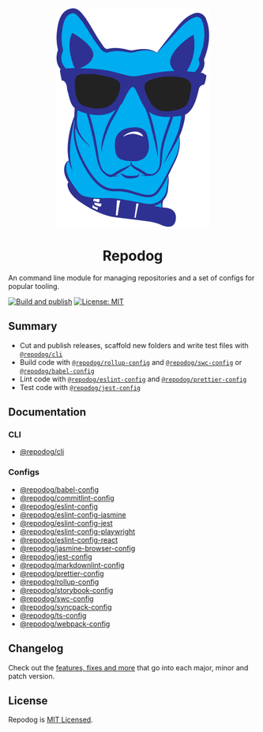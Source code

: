 <div align="center">
  <img alt="Repodog logo" src="./assets/repodog-blue.png">
  <h1>Repodog</h1>
</div>

An command line module for managing repositories and a set of configs for popular tooling.

[![Build and publish](https://github.com/badbatch/repodog/actions/workflows/build-and-publish.yml/badge.svg)](https://github.com/badbatch/repodog/actions/workflows/build-and-publish.yml)
[![License: MIT](https://img.shields.io/badge/License-MIT-yellow.svg)](LICENSE)

## Summary

* Cut and publish releases, scaffold new folders and write test files with [`@repodog/cli`](./cli/core//README.md)
* Build code with [`@repodog/rollup-config`](./configs/rollup-config/README.md) and [`@repodog/swc-config`](./configs/swc-config/README.md) or [`@repodog/babel-config`](./configs/babel-config/README.md)
* Lint code with [`@repodog/eslint-config`](./configs/eslint-config/README.md) and [`@repodog/prettier-config`](./configs/prettier-config/README.md)
* Test code with [`@repodog/jest-config`](./configs/jest-config/README.md)

## Documentation

### CLI

* [@repodog/cli](./cli/core/README.md)

### Configs

* [@repodog/babel-config](./configs/babel-config/README.md)
* [@repodog/commitlint-config](./configs/commitlint-config/README.md)
* [@repodog/eslint-config](./configs/eslint-config/README.md)
* [@repodog/eslint-config-jasmine](./configs/eslint-config-jasmine/README.md)
* [@repodog/eslint-config-jest](./configs/eslint-config-jest/README.md)
* [@repodog/eslint-config-playwright](./configs/eslint-config-playwright/README.md)
* [@repodog/eslint-config-react](./configs/eslint-config-react/README.md)
* [@repodog/jasmine-browser-config](./configs/jasmine-browser-config/README.md)
* [@repodog/jest-config](./configs/jest-config/README.md)
* [@repodog/markdownlint-config](./configs/markdownlint-config/README.md)
* [@repodog/prettier-config](./configs/prettier-config/README.md)
* [@repodog/rollup-config](./configs/rollup-config/README.md)
* [@repodog/storybook-config](./configs/storybook-config/README.md)
* [@repodog/swc-config](./configs/swc-config/README.md)
* [@repodog/syncpack-config](./configs/syncpack-config/README.md)
* [@repodog/ts-config](./configs/ts-config/README.md)
* [@repodog/webpack-config](./configs/webpack-config/README.md)

## Changelog

Check out the [features, fixes and more](CHANGELOG.md) that go into each major, minor and patch version.

## License

Repodog is [MIT Licensed](LICENSE).
